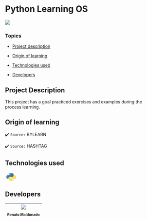 # Python Learning OS

<p>
   <img src="http://img.shields.io/static/v1?label=STATUS&message=DEVELOPMENT&color=RED&style=for-the-badge"/>
</p>

### Topics

- [Project description](#Project-description)

- [Origin of learning](#Origin-of-learning)

- [Technologies used](#Technologies-used)
 
- [Developers](#Developers)

## Project Description

This project has a goal practiced exercises and examples during the process learning.

## Origin of learning

:heavy_check_mark: `Source:` BYLEARN

:heavy_check_mark: `Source:` HASHTAG

## Technologies used

<p>
<img align="center" alt="Renato-python" height="30" width="40" src="https://raw.githubusercontent.com/devicons/devicon/master/icons/python/python-original.svg">
</p>

## Developers
| [<img src="https://avatars.githubusercontent.com/u/49447595?v=4" width=115><br><sub>Renato Maldonado</sub>](https://github.com/renthus)
| :---: |